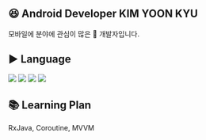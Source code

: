 
## 😆 Android Developer KIM YOON KYU
모바일에 분야에 관심이 많은 🐥 개발자입니다.


## ▶️ Language

<p>
  <img src="https://img.shields.io/badge/Java-007396?style=flat-square&logo=Java&logoColor=white"/></a>
  <img src="https://img.shields.io/badge/Kotlin-007396?style=flat-square&logo=Kotlin&logoColor=white"/></a>
  <img src="https://img.shields.io/badge/Python-3766AB?style=flat-square&logo=Python&logoColor=white"/></a>
  <img src="https://img.shields.io/badge/PHP-ffb13b?style=flat-square&logo=PHP&logoColor=white"/></a>
</p>


## 📚 Learning Plan

RxJava, Coroutine, MVVM


